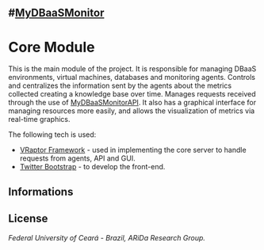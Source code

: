 #[MyDBaaSMonitor](https://github.com/araujodavid/mydbaasmonitor)
--------------

# Core Module

This is the main module of the project. It is responsible for managing DBaaS environments, virtual machines, databases 
and monitoring agents. Controls and centralizes the information sent by the agents about the metrics collected creating 
a knowledge base over time. Manages requests received through the use of [MyDBaaSMonitorAPI](http://github.com/araujodavid/mydbaasmonitor/tree/master/mydbaasmonitor-api). 
It also has a graphical interface for managing resources more easily, and allows the visualization of metrics via real-time graphics.

The following tech is used:

- [VRaptor Framework](http://vraptor.caelum.com.br) - used in implementing the core server to handle requests from agents, API and GUI.
- [Twitter Bootstrap](http://twitter.github.com/bootstrap) - to develop the front-end.

## Informations

## License

*Federal University of Ceará - Brazil, ARiDa Research Group.*
